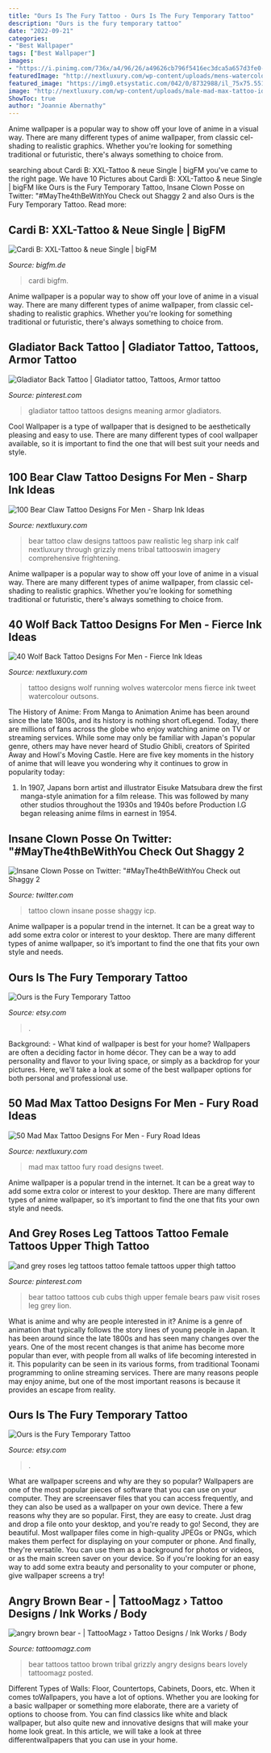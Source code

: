 ```yaml
---
title: "Ours Is The Fury Tattoo - Ours Is The Fury Temporary Tattoo"
description: "Ours is the fury temporary tattoo"
date: "2022-09-21"
categories:
- "Best Wallpaper"
tags: ["Best Wallpaper"]
images:
- "https://i.pinimg.com/736x/a4/96/26/a49626cb796f5416ec3dca5a657d3fe0--bear-cubs-bears.jpg"
featuredImage: "http://nextluxury.com/wp-content/uploads/mens-watercolor-running-wolves-back-tattoo-designs.jpg"
featured_image: "https://img0.etsystatic.com/042/0/8732988/il_75x75.551064578_izob.jpg"
image: "http://nextluxury.com/wp-content/uploads/male-mad-max-tattoo-ideas-on-thigh-with-3d-design.jpg"
ShowToc: true
author: "Joannie Abernathy"
---
```



Anime wallpaper is a popular way to show off your love of anime in a visual way. There are many different types of anime wallpaper, from classic cel-shading to realistic graphics. Whether you're looking for something traditional or futuristic, there's always something to choice from.

	

		
searching about Cardi B: XXL-Tattoo &amp; neue Single | bigFM you've came to the right page. We have 10 Pictures about Cardi B: XXL-Tattoo &amp; neue Single | bigFM like Ours is the Fury Temporary Tattoo, Insane Clown Posse on Twitter: &quot;#MayThe4thBeWithYou Check out Shaggy 2 and also Ours is the Fury Temporary Tattoo. Read more:
		
    
## Cardi B: XXL-Tattoo &amp; Neue Single | BigFM

<img loading=lazy src="https://cdn.bigfm.de/sites/default/files/styles/meta_image/public/scald/image/Cardi-B-Tattoo.jpg?itok=sVlcQj82" onerror="this.onerror=null;this.src='https://tse2.mm.bing.net/th?id=OIP.DRQQNBfDgZC_40J7lt9S6AHaD4&amp;pid=15.1';" alt="Cardi B: XXL-Tattoo &amp; neue Single | bigFM">

_Source: bigfm.de_

>cardi bigfm. 

	

Anime wallpaper is a popular way to show off your love of anime in a visual way. There are many different types of anime wallpaper, from classic cel-shading to realistic graphics. Whether you're looking for something traditional or futuristic, there's always something to choice from.

    
## Gladiator Back Tattoo | Gladiator Tattoo, Tattoos, Armor Tattoo

<img loading=lazy src="https://i.pinimg.com/736x/8c/b2/16/8cb216c5f7dcf2e45457287305e884a5--armor-tattoo-back-tattoos.jpg" onerror="this.onerror=null;this.src='https://tse2.mm.bing.net/th?id=OIP.I-XESP-z7NSnZ1Um29_Q_AHaJ3&amp;pid=15.1';" alt="Gladiator Back Tattoo | Gladiator tattoo, Tattoos, Armor tattoo">

_Source: pinterest.com_

>gladiator tattoo tattoos designs meaning armor gladiators. 

	

Cool Wallpaper is a type of wallpaper that is designed to be aesthetically pleasing and easy to use. There are many different types of cool wallpaper available, so it is important to find the one that will best suit your needs and style.

    
## 100 Bear Claw Tattoo Designs For Men - Sharp Ink Ideas

<img loading=lazy src="http://nextluxury.com/wp-content/uploads/back-of-leg-calf-mens-realistic-bear-claw-tattoo-ideas.jpg" onerror="this.onerror=null;this.src='https://tse1.mm.bing.net/th?id=OIP.IqU-gi0nebf0EeRPnq6PdAHaKt&amp;pid=15.1';" alt="100 Bear Claw Tattoo Designs For Men - Sharp Ink Ideas">

_Source: nextluxury.com_

>bear tattoo claw designs tattoos paw realistic leg sharp ink calf nextluxury through grizzly mens tribal tattooswin imagery comprehensive frightening. 

	

Anime wallpaper is a popular way to show off your love of anime in a visual way. There are many different types of anime wallpaper, from classic cel-shading to realistic graphics. Whether you're looking for something traditional or futuristic, there's always something to choice from.

    
## 40 Wolf Back Tattoo Designs For Men - Fierce Ink Ideas

<img loading=lazy src="http://nextluxury.com/wp-content/uploads/mens-watercolor-running-wolves-back-tattoo-designs.jpg" onerror="this.onerror=null;this.src='https://tse1.mm.bing.net/th?id=OIP.wfvPYM9ALutG0_9T4w2YkwHaHa&amp;pid=15.1';" alt="40 Wolf Back Tattoo Designs For Men - Fierce Ink Ideas">

_Source: nextluxury.com_

>tattoo designs wolf running wolves watercolor mens fierce ink tweet watercolour outsons. 

	

The History of Anime: From Manga to Animation
Anime has been around since the late 1800s, and its history is nothing short ofLegend. Today, there are millions of fans across the globe who enjoy watching anime on TV or streaming services. While some may only be familiar with Japan's popular genre, others may have never heard of Studio Ghibli, creators of Spirited Away and Howl's Moving Castle. Here are five key moments in the history of anime that will leave you wondering why it continues to grow in popularity today:
1) In 1907, Japans born artist and illustrator Eisuke Matsubara drew the first manga-style animation for a film release. This was followed by many other studios throughout the 1930s and 1940s before Production I.G began releasing anime films in earnest in 1954.

    
## Insane Clown Posse On Twitter: &quot;#MayThe4thBeWithYou Check Out Shaggy 2

<img loading=lazy src="https://pbs.twimg.com/media/DcYKRfbVwAAnQQh.jpg:large" onerror="this.onerror=null;this.src='https://tse1.mm.bing.net/th?id=OIP.K0CbqWVvgQyyPoTxLpCszQHaNK&amp;pid=15.1';" alt="Insane Clown Posse on Twitter: &quot;#MayThe4thBeWithYou Check out Shaggy 2">

_Source: twitter.com_

>tattoo clown insane posse shaggy icp. 

	

Anime wallpaper is a popular trend in the internet. It can be a great way to add some extra color or interest to your desktop. There are many different types of anime wallpaper, so it’s important to find the one that fits your own style and needs.

    
## Ours Is The Fury Temporary Tattoo

<img loading=lazy src="https://img0.etsystatic.com/042/0/8732988/il_75x75.551064578_izob.jpg" onerror="this.onerror=null;this.src='https://tse1.mm.bing.net/th?id=OIP.-4Zx_Bm3KzjXQP1b693ApwAAAA&amp;pid=15.1';" alt="Ours is the Fury Temporary Tattoo">

_Source: etsy.com_

>. 

	

Background: - What kind of wallpaper is best for your home?
Wallpapers are often a deciding factor in home décor. They can be a way to add personality and flavor to your living space, or simply as a backdrop for your pictures. Here, we'll take a look at some of the best wallpaper options for both personal and professional use.

    
## 50 Mad Max Tattoo Designs For Men - Fury Road Ideas

<img loading=lazy src="http://nextluxury.com/wp-content/uploads/male-mad-max-tattoo-ideas-on-thigh-with-3d-design.jpg" onerror="this.onerror=null;this.src='https://tse4.mm.bing.net/th?id=OIP.V3RBWmFNzxip9FIvGMKwCQHaHS&amp;pid=15.1';" alt="50 Mad Max Tattoo Designs For Men - Fury Road Ideas">

_Source: nextluxury.com_

>mad max tattoo fury road designs tweet. 

	

Anime wallpaper is a popular trend in the internet. It can be a great way to add some extra color or interest to your desktop. There are many different types of anime wallpaper, so it’s important to find the one that fits your own style and needs.

    
## And Grey Roses Leg Tattoos Tattoo Female Tattoos Upper Thigh Tattoo

<img loading=lazy src="https://i.pinimg.com/736x/a4/96/26/a49626cb796f5416ec3dca5a657d3fe0--bear-cubs-bears.jpg" onerror="this.onerror=null;this.src='https://tse2.mm.bing.net/th?id=OIP.wZ90dTtP0ZeHvux0T8cMBwAAAA&amp;pid=15.1';" alt="and grey roses leg tattoos tattoo female tattoos upper thigh tattoo">

_Source: pinterest.com_

>bear tattoo tattoos cub cubs thigh upper female bears paw visit roses leg grey lion. 

	

What is anime and why are people interested in it?
Anime is a genre of animation that typically follows the story lines of young people in Japan. It has been around since the late 1800s and has seen many changes over the years. One of the most recent changes is that anime has become more popular than ever, with people from all walks of life becoming interested in it. This popularity can be seen in its various forms, from traditional Toonami programming to online streaming services. There are many reasons people may enjoy anime, but one of the most important reasons is because it provides an escape from reality.

    
## Ours Is The Fury Temporary Tattoo

<img loading=lazy src="https://img1.etsystatic.com/038/1/8732988/il_75x75.660491987_nl0w.jpg" onerror="this.onerror=null;this.src='https://tse2.mm.bing.net/th?id=OIP.to5-tLqAAx9o-oMHByk6uQAAAA&amp;pid=15.1';" alt="Ours is the Fury Temporary Tattoo">

_Source: etsy.com_

>. 

	

What are wallpaper screens and why are they so popular?
Wallpapers are one of the most popular pieces of software that you can use on your computer. They are screensaver files that you can access frequently, and they can also be used as a wallpaper on your own device. There a few reasons why they are so popular. First, they are easy to create. Just drag and drop a file onto your desktop, and you're ready to go! Second, they are beautiful. Most wallpaper files come in high-quality JPEGs or PNGs, which makes them perfect for displaying on your computer or phone. And finally, they're versatile. You can use them as a background for photos or videos, or as the main screen saver on your device. So if you're looking for an easy way to add some extra beauty and personality to your computer or phone, give wallpaper screens a try!

    
## Angry Brown Bear - | TattooMagz › Tattoo Designs / Ink Works / Body

<img loading=lazy src="https://tattoomagz.com/wp-content/uploads/2014/05/angry-brown-bear.jpg" onerror="this.onerror=null;this.src='https://tse1.mm.bing.net/th?id=OIP.oHD4D8JuTsXCUWCzWATErwHaJ3&amp;pid=15.1';" alt="angry brown bear - | TattooMagz › Tattoo Designs / Ink Works / Body">

_Source: tattoomagz.com_

>bear tattoos tattoo brown tribal grizzly angry designs bears lovely tattoomagz posted. 

	

Different Types of Walls: Floor, Countertops, Cabinets, Doors, etc.
When it comes toWallpapers, you have a lot of options. Whether you are looking for a basic wallpaper or something more elaborate, there are a variety of options to choose from. You can find classics like white and black wallpaper, but also quite new and innovative designs that will make your home look great. In this article, we will take a look at three differentwallpapers that you can use in your home.

